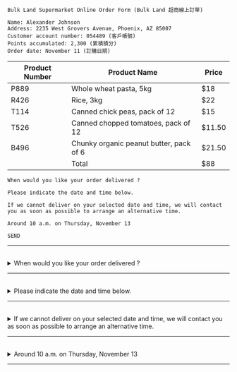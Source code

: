 ```
Bulk Land Supermarket Online Order Form (Bulk Land 超商線上訂單)

Name: Alexander Johnson
Address: 2235 West Grovers Avenue, Phoenix, AZ 85007
Customer account number: 054489 (客戶帳號)
Points accumulated: 2,300 (累積積分)
Order date: November 11 (訂購日期)
```
| Product Number | Product Name | Price |
| --- | --- | --- |
| P889 | Whole wheat pasta, 5kg | $18 |
| R426 | Rice, 3kg | $22 |
| T114 | Canned chick peas, pack of 12 | $15 |
| T526 | Canned chopped tomatoes, pack of 12 | $11.50 |
| B496 | Chunky organic peanut butter, pack of 6 | $21.50 |
|  | Total | $88 |
```
When would you like your order delivered ?

Please indicate the date and time below. 

If we cannot deliver on your selected date and time, we will contact you as soon as possible to arrange an alternative time.

Around 10 a.m. on Thursday, November 13

SEND
```

---
<br>

<details>
  <summary>
    When would you like your order delivered ?
  </summary>

- **主詞：** 主詞是 "you"，指的是對方，是這個問句的主要詢問對象。
- **動詞：** 動詞是 "would like"，表示一種願望或意願。整個句子的重點在於問對方的意願。
- **受詞：** 受詞是 "your order"，指的是對方的訂單。問句的內容是詢問何時送達的訂單。
- **受詞補語：** 強調了動作的完成，即對訂單的交付。
- **單字：**
  - "order"  訂單
  - "delivered"  交付、送達
  - "like"  喜歡、想要
  - "would" 將、會
  - "when"  何時
> 總的來說，這個句子是一個簡單的疑問句，用來詢問對方何時希望他們的訂單送達。文法結構清晰，用詞簡單明了。
</details>

---
<br>

<details>
  <summary>
    Please indicate the date and time below. 
  </summary>

  - **文法結構：** 這是一個簡單的命令句，由主詞 "you" 隱含在其中，直接包含動詞 "indicate" 和受詞 "the date and time"。
  - **主詞：** 雖然主詞 "you" 在句中未明確提到，但它隱含在命令句的結構中，指的是受命者，即對方。
  - **動詞：** 動詞是 "indicate"，表示指示或顯示的行為。
  - **受詞：** 受詞是 "the date and time"，指的是對方被要求指定的日期和時間。
  - **修飾語：** 「below」是副词，表示在下面。
  - **單字：**
      - "indicate" 指示、顯示
      - "date" 日期
      - "time" 時間
  > 總的來說，這個句子是一個簡單而直接的命令，要求對方提供日期和時間的指示。文法結構清晰，用詞簡單。
</details>

---
<br>

<details>
  <summary>
    If we cannot deliver on your selected date and time, we will contact you as soon as possible to arrange an alternative time.
  </summary>

  - **從屬子句 : If we cannot deliver on your selected date and time**
    - 主詞是 "we"，表示相同的主體。
    - 動詞是 "cannot deliver"，表示無法交付。
    - 修飾語
      - 時間副詞 "on your selected date and time"，表示所選定的日期和時間。   

  - **主要子句 : we will contact you as soon as possible to arrange an alternative time**
    - 主詞是 "we"，指的是進行動作的主體。
    - 動詞是 "will contact"，表示未來的動作，即將會聯絡。
    - 受詞是 "you"，指的是受到聯絡的對象。
    - 修飾語
      - 目的副詞 "as soon as possible to arrange an alternative time"，表示將盡快聯絡以安排替代的時間。 

  - **單字：**
    - "deliver" 交付
    - "contact" 聯絡
    - "as soon as possible" 盡快
    - "arrange" 安排
    - "alternative" 替代的
    - "time" 時間
  
  > 總的來說，這個句子是一個條件句，表達了如果無法在選定的日期和時間交付，將盡快聯絡安排替代時間的意思。文法結構清晰，用詞明確。
</details>

---
<br>

<details>
  <summary>
    Around 10 a.m. on Thursday, November 13
  </summary>

  - 這個時間副詞子句包含了多個修飾語，指定了具體的時間點，包括"Around"（大約）、"on Thursday"（在星期四），以及日期 "November 13"（11月13日）。
  
  - **单字解析：**
    - 「Around」是副词，表示大约或周围。
    - 「10 a.m.」表示上午10点。
    - 「on」是介词，表示在...上。
    - 「Thursday」是星期四的名词。
    - 「November」是十一月的名词。
    - 「13」表示日期的数字。
  
  > 總的來說，這個時間副詞子句提供了具體的時間信息，以描述某個事件或活動的發生時間。
</details>

---
<br>
